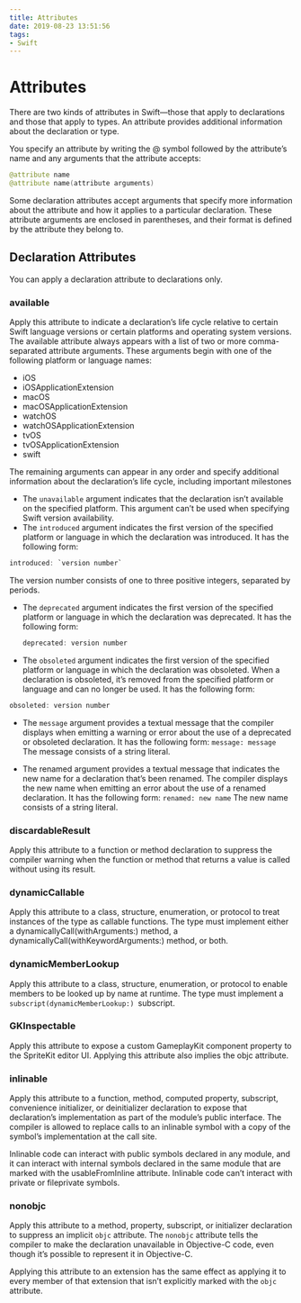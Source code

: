 ```yaml
---
title: Attributes
date: 2019-08-23 13:51:56
tags:
- Swift
---
```

# Attributes

There are two kinds of attributes in Swift—those that apply to declarations and those that apply to types. An attribute provides additional information about the declaration or type.

You specify an attribute by writing the @ symbol followed by the attribute’s name and any arguments that the attribute accepts:
```swift
@attribute name
@attribute name(attribute arguments)
```
Some declaration attributes accept arguments that specify more information about the attribute and how it applies to a particular declaration. These attribute arguments are enclosed in parentheses, and their format is defined by the attribute they belong to.

## Declaration Attributes
You can apply a declaration attribute to declarations only.

### available
Apply this attribute to indicate a declaration’s life cycle relative to certain Swift language versions or certain platforms and operating system versions.
The available attribute always appears with a list of two or more comma-separated attribute arguments. These arguments begin with one of the following platform or language names:
  * iOS
  * iOSApplicationExtension
  * macOS
  * macOSApplicationExtension
  * watchOS
  * watchOSApplicationExtension
  * tvOS
  * tvOSApplicationExtension
  * swift

The remaining arguments can appear in any order and specify additional information about the declaration’s life cycle, including important milestones
* The `unavailable` argument indicates that the declaration isn’t available on the specified platform. This argument can’t be used when specifying Swift version availability.
* The `introduced` argument indicates the first version of the specified platform or language in which the declaration was introduced. It has the following form:

``` swift
introduced: `version number`
```
The version number consists of one to three positive integers, separated by periods.

* The `deprecated` argument indicates the first version of the specified platform or language in which the declaration was deprecated. It has the following form:
  
  ```swift
  deprecated: version number
  ```

* The `obsoleted` argument indicates the first version of the specified platform or language in which the declaration was obsoleted. When a declaration is obsoleted, it’s removed from the specified platform or language and can no longer be used. It has the following form:
```swift
obsoleted: version number
```
* The `message` argument provides a textual message that the compiler displays when emitting a warning or error about the use of a deprecated or obsoleted declaration. It has the following form:
```message: message```
The message consists of a string literal.

* The renamed argument provides a textual message that indicates the new name for a declaration that’s been renamed. The compiler displays the new name when emitting an error about the use of a renamed declaration. It has the following form:
```renamed: new name```
The new name consists of a string literal.

### discardableResult

Apply this attribute to a function or method declaration to suppress the compiler warning when the function or method that returns a value is called without using its result.

### dynamicCallable
Apply this attribute to a class, structure, enumeration, or protocol to treat instances of the type as callable functions. The type must implement either a dynamicallyCall(withArguments:) method, a dynamicallyCall(withKeywordArguments:) method, or both.

### dynamicMemberLookup
Apply this attribute to a class, structure, enumeration, or protocol to enable members to be looked up by name at runtime. The type must implement a `subscript(dynamicMemberLookup:) `subscript.

### GKInspectable
Apply this attribute to expose a custom GameplayKit component property to the SpriteKit editor UI. Applying this attribute also implies the objc attribute.

### inlinable

Apply this attribute to a function, method, computed property, subscript, convenience initializer, or deinitializer declaration to expose that declaration’s implementation as part of the module’s public interface. The compiler is allowed to replace calls to an inlinable symbol with a copy of the symbol’s implementation at the call site.

Inlinable code can interact with public symbols declared in any module, and it can interact with internal symbols declared in the same module that are marked with the usableFromInline attribute. Inlinable code can’t interact with private or fileprivate symbols.

### nonobjc
Apply this attribute to a method, property, subscript, or initializer declaration to suppress an implicit `objc` attribute. The `nonobjc` attribute tells the compiler to make the declaration unavailable in Objective-C code, even though it’s possible to represent it in Objective-C.

Applying this attribute to an extension has the same effect as applying it to every member of that extension that isn’t explicitly marked with the `objc` attribute.